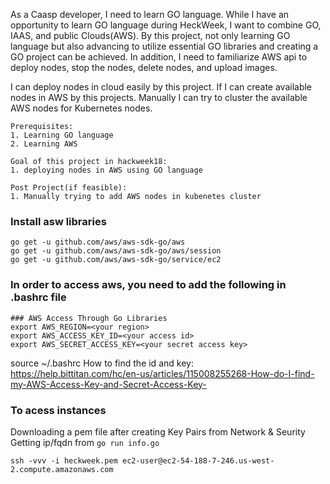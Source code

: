 As a Caasp developer, I need to learn GO language. While I have an opportunity to learn GO language during HeckWeek, I want to combine GO, IAAS, and public Clouds(AWS). By this project, not only learning GO language but also advancing to utilize essential GO libraries and creating a GO project can be achieved. In addition, I need to familiarize AWS api to deploy nodes, stop the nodes, delete nodes, and upload images.

I can deploy nodes in cloud easily by this project. If I can create available nodes in AWS by this projects. Manually I can try to cluster the available AWS nodes for Kubernetes nodes.

``` 
Prerequisites: 
1. Learning GO language 
2. Learning AWS

Goal of this project in hackweek18:
1. deploying nodes in AWS using GO language

Post Project(if feasible): 
1. Manually trying to add AWS nodes in kubenetes cluster 
```

### Install asw libraries
```
go get -u github.com/aws/aws-sdk-go/aws  
go get -u github.com/aws/aws-sdk-go/aws/session  
go get -u github.com/aws/aws-sdk-go/service/ec2  

```
### In order to access aws, you need to add the following in .bashrc file
```
### AWS Access Through Go Libraries
export AWS_REGION=<your region>
export AWS_ACCESS_KEY_ID=<your access id>
export AWS_SECRET_ACCESS_KEY=<your secret access key>
```
source ~/.bashrc
How to find the id and key: https://help.bittitan.com/hc/en-us/articles/115008255268-How-do-I-find-my-AWS-Access-Key-and-Secret-Access-Key-

### To acess instances
Downloading a pem file after creating Key Pairs from Network & Seurity  
Getting ip/fqdn from ```go run info.go```  
```
ssh -vvv -i heckweek.pem ec2-user@ec2-54-188-7-246.us-west-2.compute.amazonaws.com

```

